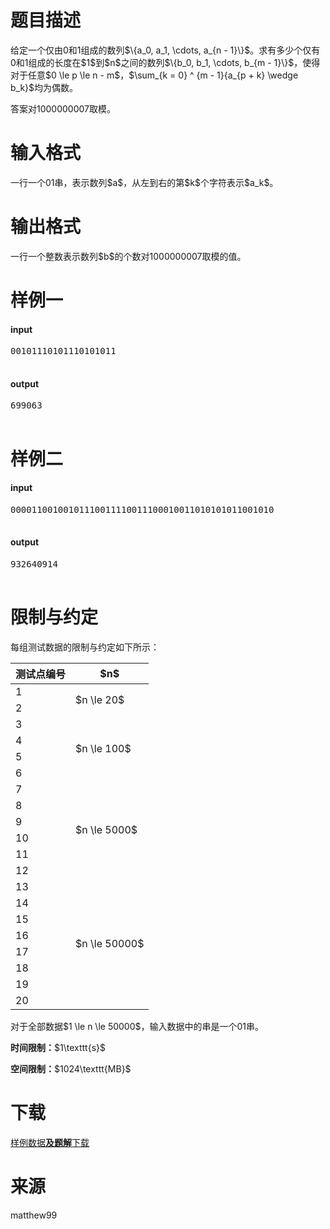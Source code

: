 # 题目描述

<p>给定一个仅由0和1组成的数列$\{a_0, a_1, \cdots, a_{n - 1}\}$。求有多少个仅有0和1组成的长度在$1$到$n$之间的数列$\{b_0, b_1, \cdots, b_{m - 1}\}$，使得对于任意$0 \le p \le n - m$，$\sum_{k = 0} ^ {m - 1}{a_{p + k} \wedge b_k}$均为偶数。</p>
<p>答案对1000000007取模。</p>

# 输入格式


<p>一行一个01串，表示数列$a$，从左到右的第$k$个字符表示$a_k$。</p>

# 输出格式


<p>一行一个整数表示数列$b$的个数对1000000007取模的值。</p>

# 样例一


<h4>input</h4>
<pre>00101110101110101011

</pre>

<h4>output</h4>
<pre>699063

</pre>


# 样例二


<h4>input</h4>
<pre>00001100100101110011110011100010011010101011001010

</pre>

<h4>output</h4>
<pre>932640914

</pre>


# 限制与约定


<p>每组测试数据的限制与约定如下所示：</p>
<div class="table-responsive">
<table class="table table-bordered table-text-center table-vertical-middle"><thead><tr><th>测试点编号</th>
<th>$n$</th>
</tr></thead><tbody><tr><td>1</td><td rowspan="2">$n \le 20$</td></tr><tr><td>2</td></tr><tr><td>3</td><td rowspan="4">$n \le 100$</td></tr><tr><td>4</td>
</tr><tr><td>5</td>
</tr><tr><td>6</td>
</tr><tr><td>7</td><td rowspan="6">$n \le 5000$</td></tr><tr><td>8</td>
</tr><tr><td>9</td>
</tr><tr><td>10</td>
</tr><tr><td>11</td>
</tr><tr><td>12</td>
</tr><tr><td>13</td><td rowspan="8">$n \le 50000$</td></tr><tr><td>14</td>
</tr><tr><td>15</td>
</tr><tr><td>16</td>
</tr><tr><td>17</td>
</tr><tr><td>18</td>
</tr><tr><td>19</td>
</tr><tr><td>20</td>
</tr></tbody></table></div>

<p>对于全部数据$1 \le n \le 50000$，输入数据中的串是一个01串。</p>
<p><strong>时间限制：</strong>$1\texttt{s}$</p>
<p><strong>空间限制：</strong>$1024\texttt{MB}$</p>

# 下载


<p><a href="/download.php?type=problem&amp;id=293">样例数据<strong>及题解</strong>下载</a></p>

# 来源


<p>matthew99</p>
